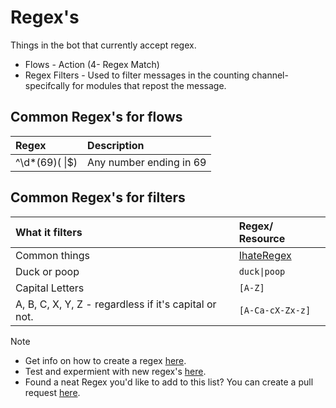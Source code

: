 # Regex's

Things in the bot that currently accept regex.
* Flows - Action (4- Regex Match)
* Regex Filters - Used to filter messages in the counting channel- specifcally for modules that repost the message.

## Common Regex's for flows

 | Regex                                  | Description             |
 |:---------------------------------------|:------------------------|
 |   ^\d*(69)( \|$)          | Any number ending in 69 |

## Common Regex's for filters

| What  it filters                                         | Regex/ Resource                    |
|:---------------------------------------------------------|:-----------------------------------|
| Common things                                            |[IhateRegex](https://ihateregex.io/)|
| Duck or poop                                             |  `duck\|poop`                      |
| Capital Letters                                          |  `[A-Z]`                           |
|  A, B, C, X, Y, Z - regardless if it's capital or not.   | `[A-Ca-cX-Zx-z]`                   |
 

> [!NOTE]
> - Get info on how to create a regex [here](https://flaviocopes.com/javascript-regular-expressions/#regular-expressions-choices).
> - Test and expermient with new regex's [here](https://regexr.com/).
> - Found a neat Regex you'd like to add to this list? You can create a pull request [here](https://github.com/countr/docs/blob/master/docs/regex-examples.md).